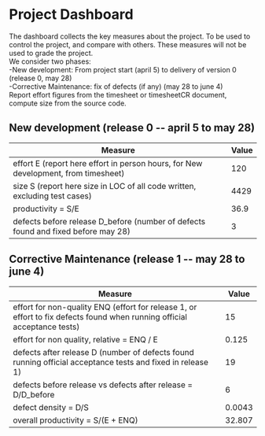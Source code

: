 # Project Dashboard

The dashboard collects the key measures about the project.
To be used to control the project, and compare with others. These measures will not be used to grade the project. <br>
We consider two phases: <br>
-New development: From project start (april 5) to delivery of version 0 (release 0, may 28) <br>
-Corrective Maintenance: fix of defects (if any)  (may 28 to june 4)   <br>
Report effort figures from the timesheet or timesheetCR document, compute size from the source code.

## New development (release 0  -- april 5 to may 28)
| Measure| Value |
|---|---|
|effort E (report here effort in person hours, for New development, from timesheet)  | 120 |
|size S (report here size in LOC of all code written, excluding test cases)  | 4429 |
|productivity = S/E | 36.9 |
|defects before release D_before (number of defects found and fixed before may 28) | 3 |




## Corrective Maintenance (release 1 -- may 28 to june 4)

| Measure | Value|
|---|---|
| effort for non-quality ENQ (effort for release 1, or effort to fix defects found when running official acceptance tests) | 15 |
| effort for non quality, relative = ENQ / E | 0.125 |
|defects after release D (number of defects found running official acceptance tests and  fixed in release 1) | 19 |
| defects before release vs defects after release = D/D_before | 6 |
|defect density = D/S| 0.0043 |
|overall productivity = S/(E + ENQ)| 32.807 |
